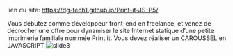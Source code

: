 lien du site: https://dg-tech1.github.io/Print-it-JS-P5/

Vous débutez comme développeur front-end en freelance, et venez de décrocher une offre pour dynamiser le site Internet statique d’une petite imprimerie familiale nommée Print it. Vous devez réaliser un CAROUSSEL en JAVASCRIPT
![slide3](https://github.com/dg-Tech1/Print-it-JS-P5/assets/130319167/8817dbaf-7194-4c23-b30f-8e8811b57473)
